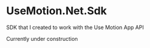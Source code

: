 # UseMotion.Net.Sdk
SDK that I created to work with the Use Motion App API

Currently under construction
